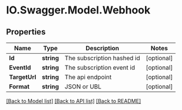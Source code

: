 # IO.Swagger.Model.Webhook
## Properties

Name | Type | Description | Notes
------------ | ------------- | ------------- | -------------
**Id** | **string** | The subscription hashed id | [optional] 
**EventId** | **string** | The subscription event id | [optional] 
**TargetUrl** | **string** | The api endpoint | [optional] 
**Format** | **string** | JSON or UBL | [optional] 

[[Back to Model list]](../README.md#documentation-for-models) [[Back to API list]](../README.md#documentation-for-api-endpoints) [[Back to README]](../README.md)

